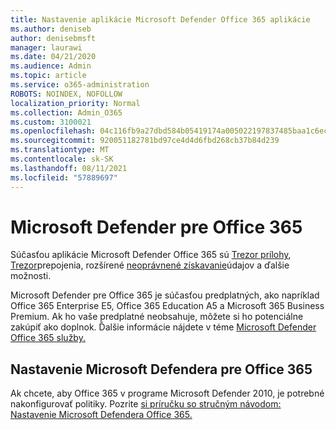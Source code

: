 ```yaml
---
title: Nastavenie aplikácie Microsoft Defender Office 365 aplikácie
ms.author: deniseb
author: denisebmsft
manager: laurawi
ms.date: 04/21/2020
ms.audience: Admin
ms.topic: article
ms.service: o365-administration
ROBOTS: NOINDEX, NOFOLLOW
localization_priority: Normal
ms.collection: Admin_O365
ms.custom: 3100021
ms.openlocfilehash: 04c116fb9a27dbd584b05419174a005022197837485baa1c6ec320e5448039a5
ms.sourcegitcommit: 920051182781bd97ce4d4d6fbd268cb37b84d239
ms.translationtype: MT
ms.contentlocale: sk-SK
ms.lasthandoff: 08/11/2021
ms.locfileid: "57889697"
---
```

# <a name="microsoft-defender-for-office-365"></a>Microsoft Defender pre Office 365

Súčasťou aplikácie Microsoft Defender Office 365 sú [Trezor prílohy](https://docs.microsoft.com/microsoft-365/security/office-365-security/atp-safe-attachments), [Trezor](https://docs.microsoft.com/microsoft-365/security/office-365-security/atp-safe-links)prepojenia, rozšírené [neoprávnené získavanie](https://docs.microsoft.com/microsoft-365/security/office-365-security/atp-anti-phishing)údajov a ďalšie možnosti. 

Microsoft Defender pre Office 365 je súčasťou predplatných, ako napríklad Office 365 Enterprise E5, Office 365 Education A5 a Microsoft 365 Business Premium. Ak ho vaše predplatné neobsahuje, môžete si ho potenciálne zakúpiť ako doplnok. Ďalšie informácie nájdete v téme [Microsoft Defender Office 365 služby.](https://docs.microsoft.com/office365/servicedescriptions/office-365-advanced-threat-protection-service-description)

## <a name="set-up-microsoft-defender-for-office-365"></a>Nastavenie Microsoft Defendera pre Office 365

Ak chcete, aby Office 365 v programe Microsoft Defender 2010, je potrebné nakonfigurovať politiky. Pozrite [si príručku so stručným návodom: Nastavenie Microsoft Defendera Office 365.](https://docs.microsoft.com/microsoft-365/security/office-365-security/office-365-atp)


